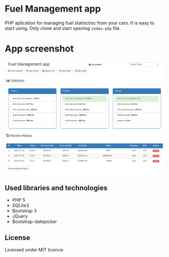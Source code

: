 # Fuel Management app
PHP aplication for managing fuel statisctisc from your cars. It is easy to start using. Only clone and start opening `index.php` file.

# App screenshot
![app screenshot](https://github.com/janfitz/fuelManagement/blob/master/app_screen.png?raw=true)

## Used libraries and technologies
- PHP 5
- SQLite3
- Bootstrap 3
- JQuery
- Bootstrap-datepicker

## License
Licensed under MIT licence.
